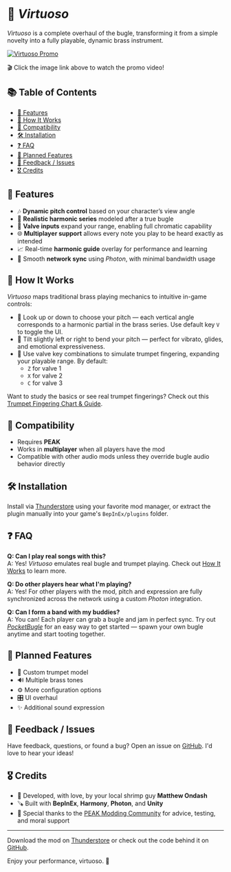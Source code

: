 # 📯 *Virtuoso*

*Virtuoso* is a complete overhaul of the bugle, transforming it from a simple novelty into a fully playable, dynamic brass instrument.

[![Virtuoso Promo][video-thumbnail]][video-promo]

🎬 Click the image link above to watch the promo video!

## 📚 Table of Contents

- [🚀 Features](#-features)
- [🔧 How It Works](#-how-it-works)
- [🔗 Compatibility](#-compatibility)
- [🛠️ Installation](#-installation)
- [❓ FAQ](#-faq)
- [📌 Planned Features](#-planned-features)
- [💬 Feedback / Issues](#-feedback--issues)
- [🎖️ Credits](#-credits)

## 🚀 Features

- 🎶 **Dynamic pitch control** based on your character’s view angle
- 🔢 **Realistic harmonic series** modeled after a true bugle
- 🎺 **Valve inputs** expand your range, enabling full chromatic capability
- 🌐 **Multiplayer support** allows every note you play to be heard exactly as intended
- 📈 Real-time **harmonic guide** overlay for performance and learning
- 📡 Smooth **network sync** using *Photon*, with minimal bandwidth usage

## 🔧 How It Works

*Virtuoso* maps traditional brass playing mechanics to intuitive in-game controls:

- 🎯 Look up or down to choose your pitch — each vertical angle corresponds to a harmonic partial in the brass series. Use default key `V` to toggle the UI.
- 🎼 Tilt slightly left or right to bend your pitch — perfect for vibrato, glides, and emotional expressiveness.
- 🎺 Use valve key combinations to simulate trumpet fingering, expanding your playable range. By default:
  - `Z` for valve 1
  - `X` for valve 2
  - `C` for valve 3

Want to study the basics or see real trumpet fingerings? Check out this [Trumpet Fingering Chart & Guide][trumpet-chart].

## 🔗 Compatibility

- Requires **PEAK**
- Works in **multiplayer** when all players have the mod
- Compatible with other audio mods unless they override bugle audio behavior directly

## 🛠️ Installation

Install via [Thunderstore][thunderstore] using your favorite mod manager, or extract the plugin manually into your game's `BepInEx/plugins` folder.

## ❓ FAQ

**Q: Can I play real songs with this?**  
A: Yes! *Virtuoso* emulates real bugle and trumpet playing. Check out [How It Works](#-how-it-works) to learn more.

**Q: Do other players hear what I'm playing?**  
A: Yes! For other players with the mod, pitch and expression are fully synchronized across the network using a custom *Photon* integration.

**Q: Can I form a band with my buddies?**  
A: You can! Each player can grab a bugle and jam in perfect sync. Try out [*PocketBugle*][pocket] for an easy way to get started — spawn your own bugle anytime and start tooting together.

## 📌 Planned Features

- 🎨 Custom trumpet model
- 🔊 Multiple brass tones
- ⚙️ More configuration options
- 🎛️ UI overhaul
- ✨ Additional sound expression

## 💬 Feedback / Issues

Have feedback, questions, or found a bug? Open an issue on [GitHub][github]. I'd love to hear your ideas!

## 🎖️ Credits

- 🦐 Developed, with love, by your local shrimp guy **Matthew Ondash**
- 🪚 Built with **BepInEx**, **Harmony**, **Photon**, and **Unity**
- 💖 Special thanks to the [PEAK Modding Community][discord] for advice, testing, and moral support

---

Download the mod on [Thunderstore][thunderstore] or check out the code behind it on [GitHub][github].

Enjoy your performance, virtuoso. 📯

[discord]: https://discord.gg/SAw86z24rB
[github]: https://github.com/mondash/Virtuoso
[pocket]: https://thunderstore.io/c/peak/p/mondash/PocketBugle/
[thunderstore]: https://thunderstore.io/c/peak/
[trumpet-chart]: https://musicalinstrumentguide.com/trumpet-fingering-chart/
[video-thumbnail]: https://img.youtube.com/vi/wFdlC60iaPE/0.jpg
[video-promo]: https://www.youtube.com/watch?v=wFdlC60iaPE
